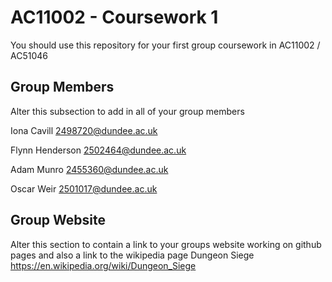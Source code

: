 # AC11002 - Coursework 1
You should use this repository for your first group coursework in AC11002 / AC51046

## Group Members
Alter this subsection to add in all of your group members

Iona Cavill 2498720@dundee.ac.uk

Flynn Henderson 2502464@dundee.ac.uk

Adam Munro 2455360@dundee.ac.uk

Oscar Weir 2501017@dundee.ac.uk

## Group Website
Alter this section to contain a link to your groups website working on github pages and also a link to the wikipedia page
Dungeon Siege
https://en.wikipedia.org/wiki/Dungeon_Siege
